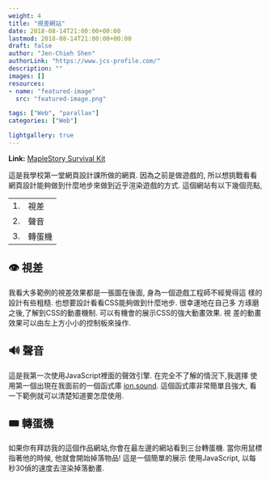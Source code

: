 ```yaml
---
weight: 4
title: "視差網站"
date: 2018-08-14T21:00:00+00:00
lastmod: 2018-08-14T21:00:00+00:00
draft: false
author: "Jen-Chieh Shen"
authorLink: "https://www.jcs-profile.com/"
description: ""
images: []
resources:
- name: "featured-image"
  src: "featured-image.png"

tags: ["Web", "parallax"]
categories: ["Web"]

lightgallery: true
---
```


**Link:** [MapleStory Survival Kit](http://www.jcs-profile.com/public/AAU/wnm249/m15/wnm249_final/)

這是我學校第一堂網頁設計課所做的網頁. 因為之前是做遊戲的, 所以想挑戰看看
網頁設計能夠做到什麼地步來做到近乎渲染遊戲的方式. 這個網站有以下幾個亮點,

<!-- more -->

<table>
<tr>
<td>1.</td>
<td>視差</td>
</tr>
<tr>
<td>2.</td>
<td>聲音</td>
</tr>
<tr>
<td>3.</td>
<td>轉蛋機</td>
</tr>
</table>

## 👁️ 視差

我看大多範例的視差效果都是一張圖在後面, 身為一個遊戲工程師不經覺得這
樣的設計有些粗糙. 也想要設計看看CSS能夠做到什麼地步. 很幸運地在自己多
方琢磨之後,了解到CSS的動畫機制. 可以有機會的展示CSS的強大動畫效果. 視
差的動畫效果可以由左上方小小的控制板來操作.

## 🔊 聲音

這是我第一次使用JavaScript裡面的聲效引擎. 在完全不了解的情況下,我選擇
使用第一個出現在我面前的一個函式庫
[ion.sound](https://github.com/IonDen/ion.sound).
這個函式庫非常簡單且強大, 看一下範例就可以清楚知道要怎麼使用.

## 🎟️ 轉蛋機

如果你有拜訪我的這個作品網站,你會在最左邊的網站看到三台轉蛋機.
當你用鼠標指著他的時候, 他就會開始掉落物品! 這是一個簡單的展示
使用JavaScript, 以每秒30偵的速度去渲染掉落動畫.

